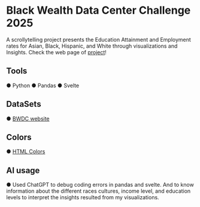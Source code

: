 # Black Wealth Data Center Challenge 2025

A scrollytelling project presents the Education Attainment and Employment rates for Asian, Black, Hispanic, and White through visualizations and Insights.
Check the web page of [project](https://mennahassan8.github.io/BWDC/)!
## Tools
● Python
● Pandas
● Svelte

## DataSets
● [BWDC website](https://blackwealthdata.org/)

## Colors
● [HTML Colors](https://htmlcolorcodes.com/)

## AI usage
● Used ChatGPT to debug coding errors in pandas and svelte. And to know information about the different races cultures, income level, and education levels to interpret the insights resulted from my visualizations.

